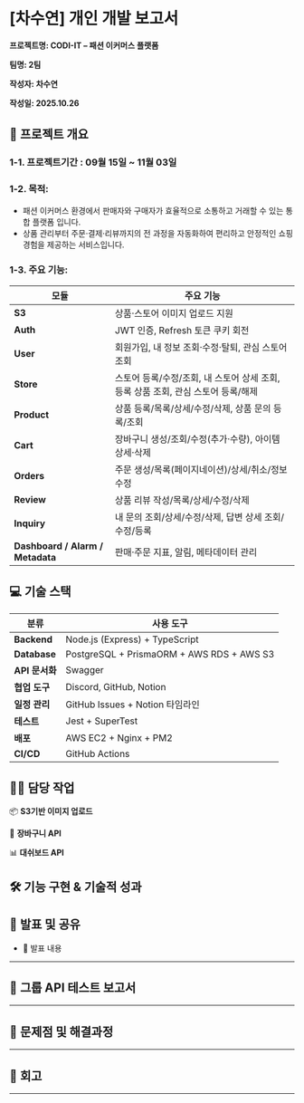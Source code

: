 # [차수연] 개인 개발 보고서
**프로젝트명: CODI-IT – 패션 이커머스 플랫폼**

**팀명: 2팀**

**작성자: 차수연**

**작성일: 2025.10.26**
## 📌 프로젝트 개요  
### 1-1. 프로젝트기간 : 09월 15일 ~ 11월 03일
### 1-2. 목적:
- 패션 이커머스 환경에서 판매자와 구매자가 효율적으로 소통하고 거래할 수 있는 통합 플랫폼 입니다.
- 상품 관리부터 주문·결제·리뷰까지의 전 과정을 자동화하여 편리하고 안정적인 쇼핑 경험을 제공하는 서비스입니다.
### 1-3. 주요 기능:
| 모듈            | 주요 기능                                                                 |
|-----------------|-------------------------------------------------------------------------|
| **S3**          | 상품·스토어 이미지 업로드 지원                                            |
| **Auth**        | JWT 인증, Refresh 토큰 쿠키 회전                                         |
| **User**        | 회원가입, 내 정보 조회·수정·탈퇴, 관심 스토어 조회                        |
| **Store**       | 스토어 등록/수정/조회, 내 스토어 상세 조회, 등록 상품 조회, 관심 스토어 등록/해제 |
| **Product**     | 상품 등록/목록/상세/수정/삭제, 상품 문의 등록/조회                        |
| **Cart**        | 장바구니 생성/조회/수정(추가·수량), 아이템 상세·삭제                     |
| **Orders**      | 주문 생성/목록(페이지네이션)/상세/취소/정보 수정                          |
| **Review**      | 상품 리뷰 작성/목록/상세/수정/삭제                                       |
| **Inquiry**     | 내 문의 조회/상세/수정/삭제, 답변 상세 조회/수정/등록                    |
| **Dashboard / Alarm / Metadata** | 판매·주문 지표, 알림, 메타데이터 관리                     |
## 💻 기술 스택
| 분류            | 사용 도구                              |
|-----------------|--------------------------------------------|
| **Backend**     | Node.js (Express) + TypeScript             |
| **Database**    | PostgreSQL + PrismaORM + AWS RDS + AWS S3  |
| **API 문서화**  | Swagger                                   |
| **협업 도구**   | Discord, GitHub, Notion                   |
| **일정 관리**   | GitHub Issues + Notion 타임라인           |
| **테스트**      | Jest + SuperTest                          |
| **배포**        | AWS EC2 + Nginx + PM2                     |
| **CI/CD**       | GitHub Actions                            |

## 👨‍💻 담당 작업  
📦 **S3기반 이미지 업로드**

🛒 **장바구니 API**

📊 **대쉬보드 API**

## 🛠️ 기능 구현 & 기술적 성과


## 🎤 발표 및 공유


* 📢 발표 내용 



---

## 🧪 그룹 API 테스트 보고서


---

## 🧩 문제점 및 해결과정


---

## 🔁 회고



---
